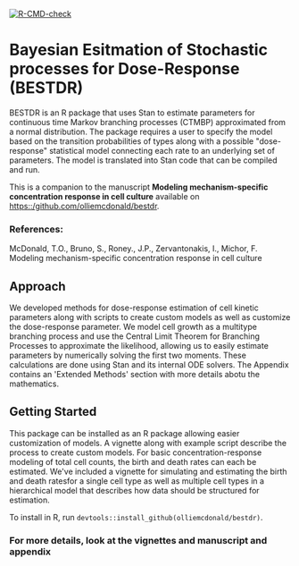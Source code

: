 <!-- badges: start -->
[![R-CMD-check](https://github.com/olliemcdonald/bestdr/actions/workflows/R-CMD-check.yaml/badge.svg)](https://github.com/olliemcdonald/bestdr/actions/workflows/R-CMD-check.yaml)
<!-- badges: end -->

# Bayesian Esitmation of Stochastic processes for Dose-Response (BESTDR)

BESTDR is an R package that uses Stan to estimate parameters for continuous time Markov
branching processes (CTMBP) approximated from a normal distribution. The package requires a user
to specify the model based on the transition probabilities of types along with a possible
"dose-response" statistical model connecting each rate to an underlying set of parameters.
The model is translated into Stan code that can be compiled and run.

This is a companion to the manuscript **Modeling mechanism-specific concentration response
in cell culture** available on
[https::/github.com/olliemcdonald/bestdr](https://github.com/olliemcdonald/bestdr).

### References:
McDonald, T.O., Bruno, S., Roney., J.P., Zervantonakis, I., Michor, F. Modeling mechanism-specific concentration response
in cell culture

## Approach
We developed methods for dose-response estimation of cell kinetic parameters along with scripts to create custom models as well as customize the dose-response parameter. We model cell growth as a multitype branching process and use the Central Limit Theorem for Branching Processes to approximate the likelihood, allowing us to easily estimate parameters by numerically solving the first two moments. These calculations are done using Stan and its internal ODE solvers. The Appendix contains an 'Extended Methods' section with more details abotu the mathematics.

## Getting Started
This package can be installed as an R package allowing easier customization of models. A vignette along with example script describe the process to create custom models. For basic concentration-response modeling of total cell counts, the birth and death rates can each be estimated. We've included a vignette for simulating and estimating the birth and death ratesfor a single cell type as well as multiple cell types in a hierarchical model that describes how data should be structured for estimation.

To install in R, run
`devtools::install_github(olliemcdonald/bestdr)`.

### For more details, look at the vignettes and manuscript and appendix